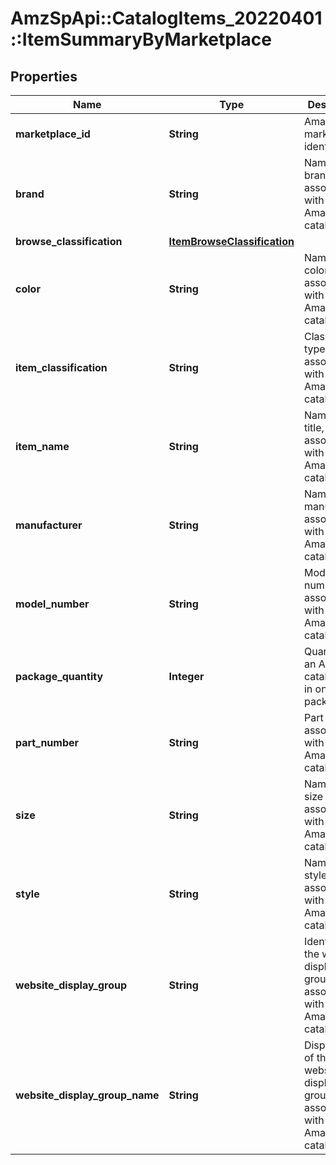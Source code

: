 # AmzSpApi::CatalogItems_20220401::ItemSummaryByMarketplace

## Properties
Name | Type | Description | Notes
------------ | ------------- | ------------- | -------------
**marketplace_id** | **String** | Amazon marketplace identifier. | 
**brand** | **String** | Name of the brand associated with an Amazon catalog item. | [optional] 
**browse_classification** | [**ItemBrowseClassification**](ItemBrowseClassification.md) |  | [optional] 
**color** | **String** | Name of the color associated with an Amazon catalog item. | [optional] 
**item_classification** | **String** | Classification type associated with the Amazon catalog item. | [optional] 
**item_name** | **String** | Name, or title, associated with an Amazon catalog item. | [optional] 
**manufacturer** | **String** | Name of the manufacturer associated with an Amazon catalog item. | [optional] 
**model_number** | **String** | Model number associated with an Amazon catalog item. | [optional] 
**package_quantity** | **Integer** | Quantity of an Amazon catalog item in one package. | [optional] 
**part_number** | **String** | Part number associated with an Amazon catalog item. | [optional] 
**size** | **String** | Name of the size associated with an Amazon catalog item. | [optional] 
**style** | **String** | Name of the style associated with an Amazon catalog item. | [optional] 
**website_display_group** | **String** | Identifier of the website display group associated with an Amazon catalog item. | [optional] 
**website_display_group_name** | **String** | Display name of the website display group associated with an Amazon catalog item. | [optional] 

